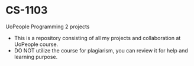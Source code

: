 # CS-1103
UoPeople Programming 2 projects
* This is a repository consisting of all my projects and collaboration at UoPeople course.
* DO NOT utilize the course for plagiarism, you can review it for help and learning purpose.
